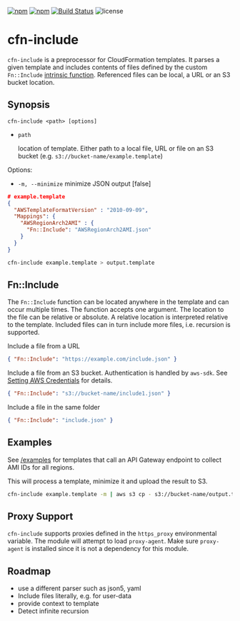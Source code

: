 [![npm](http://img.shields.io/npm/v/cfn-include.svg?style=flat-square)](https://npmjs.org/package/cfn-include) [![npm](http://img.shields.io/npm/dm/cfn-include.svg?style=flat-square)](https://npmjs.org/package/cfn-include) [![Build Status](https://img.shields.io/travis/monken/cfn-include/master.svg?style=flat-square)](https://travis-ci.org/monken/cfn-include) ![license](https://img.shields.io/badge/license-mit-blue.svg?style=flat-square)

# cfn-include

`cfn-include` is a preprocessor for CloudFormation templates. It parses a given template and includes contents of files defined by the custom `Fn::Include` [intrinsic function](https://docs.aws.amazon.com/AWSCloudFormation/latest/UserGuide/intrinsic-function-reference.html). Referenced files can be local, a URL or an S3 bucket location.

## Synopsis

    cfn-include <path> [options]

* `path`

  location of template. Either path to a local file, URL or file on an S3 bucket (e.g. `s3://bucket-name/example.template`)

Options:

* `-m, --minimize`   minimize JSON output  [false]

```json
# example.template
{
  "AWSTemplateFormatVersion" : "2010-09-09",
  "Mappings": {
    "AWSRegionArch2AMI" : {
      "Fn::Include": "AWSRegionArch2AMI.json"
    }
  }
}
```

```bash
cfn-include example.template > output.template
```

##  Fn::Include

The `Fn::Include` function can be located anywhere in the template and can occur multiple times. The function accepts one argument. The location to the file can be relative or absolute. A relative location is interpreted relative to the template. Included files can in turn include more files, i.e. recursion is supported.

Include a file from a URL

```json
{ "Fn::Include": "https://example.com/include.json" }
```

Include a file from an S3 bucket. Authentication is handled by `aws-sdk`. See [Setting AWS Credentials](https://docs.aws.amazon.com/AWSJavaScriptSDK/guide/node-configuring.html#Setting_AWS_Credentials) for details.

```json
{ "Fn::Include": "s3://bucket-name/include1.json" }
```

Include a file in the same folder

```json
{ "Fn::Include": "include.json" }
```

## Examples

See [/examples](https://github.com/monken/cfn-include/tree/master/examples) for templates that call an API Gateway endpoint to collect AMI IDs for all regions.

This will process a template, minimize it and upload the result to S3.

```bash
cfn-include example.template -m | aws s3 cp - s3://bucket-name/output.template
```

## Proxy Support

`cfn-include` supports proxies defined in the `https_proxy` environmental variable. The module will attempt to load `proxy-agent`. Make sure `proxy-agent` is installed since it is not a dependency for this module.

## Roadmap

* use a different parser such as json5, yaml
* Include files literally, e.g. for user-data
* provide context to template
* Detect infinite recursion
